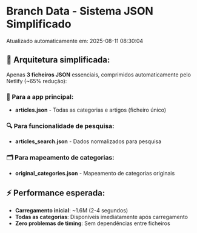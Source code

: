 # Branch Data - Sistema JSON Simplificado
Atualizado automaticamente em: 2025-08-11 08:30:04

## 🎯 Arquitetura simplificada:
Apenas **3 ficheiros JSON** essenciais, comprimidos automaticamente pelo Netlify (~65% redução):

### 📱 Para a app principal:
- **articles.json** - Todas as categorias e artigos (ficheiro único)

### 🔍 Para funcionalidade de pesquisa:
- **articles_search.json** - Dados normalizados para pesquisa

### 🗂️ Para mapeamento de categorias:
- **original_categories.json** - Mapeamento de categorias originais

## ⚡ Performance esperada:
- **Carregamento inicial**: ~1.6M (2-4 segundos)
- **Todas as categorias**: Disponíveis imediatamente após carregamento
- **Zero problemas de timing**: Sem dependências entre ficheiros
